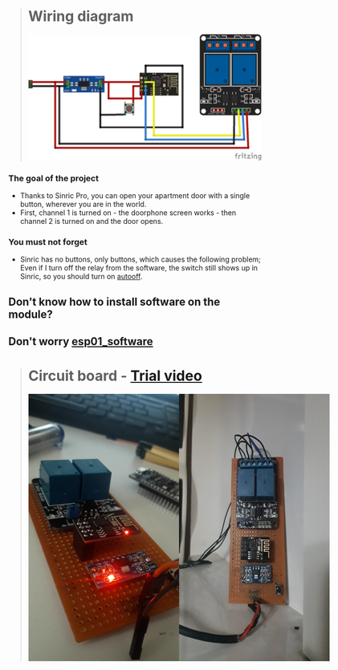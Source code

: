 ># Wiring diagram
>![Untitled Sketch 3_bb](https://raw.githubusercontent.com/equlibrino/smart-doorphone/main/image/door.png)

### The goal of the project
- Thanks to Sinric Pro, you can open your apartment door with a single button, wherever you are in the world.
- First, channel 1 is turned on - the doorphone screen works - then channel 2 is turned on and the door opens.

### You must not forget
- Sinric has no buttons, only buttons, which causes the following problem; Even if I turn off the relay from the software, the switch still shows up in Sinric, so you should turn on [autooff](image/auto_off.png).

## Don't know how to install software on the module?
## Don't worry [esp01_software](https://github.com/equlibrino/esp01_software)

># Circuit board - [Trial video](https://cdn.glitch.global/d03d2042-9967-4cf1-9859-fbce716a58fe/video.mp4?v=1712860379736)
><div style="display: flex;">
>  <img src="https://raw.githubusercontent.com/equlibrino/smart-doorphone/main/image/card.jpg" alt="circuit board" style="width: 300px; height: auto;"/>
>  <img src="https://raw.githubusercontent.com/equlibrino/smart-doorphone/main/image/card2.jpg" alt="circuit board" style="width: 300px; height: auto;"/>
></div>
